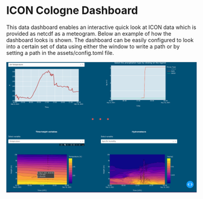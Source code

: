 # ICON Cologne Dashboard 

This data dashboard enables an interactive quick look at ICON data which is provided as netcdf as a meteogram. 
Below an example of how the dashboard looks is shown. The dashboard can be easily configured to look into a certain set of data using either the window to write a path or by setting a path in the assets/config.toml file.

![Example of dashboard](./figures/ICON_Cologne_dashboard_example_2024-04-19.png)
